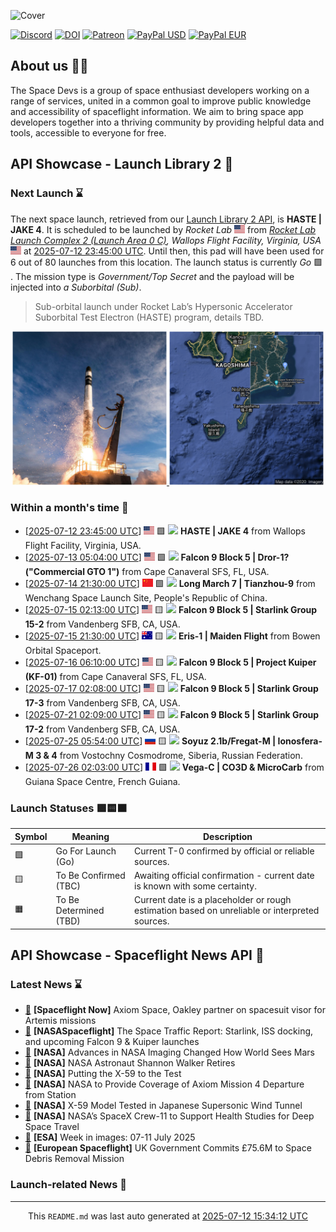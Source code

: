 ![Cover](https://raw.githubusercontent.com/TheSpaceDevs/Tutorials/main/assets/tsd_cover.png)


[![Discord](https://img.shields.io/badge/Discord-%237289DA.svg?style=for-the-badge&logo=discord&logoColor=white)](https://discord.gg/p7ntkNA)
[![DOI](https://img.shields.io/badge/DOI-10.5281/zenodo.15277896-blue.svg?style=for-the-badge)](https://doi.org/10.5281/zenodo.15277896)
[![Patreon](https://img.shields.io/badge/Patreon-F96854?style=for-the-badge&logo=patreon&logoColor=white)](https://www.patreon.com/TheSpaceDevs)
[![PayPal USD](https://img.shields.io/badge/PayPal-00457C?style=for-the-badge&logo=paypal&logoColor=white&label=USD)](https://www.paypal.com/donate/?hosted_button_id=UCPX4EL6E9JFA)
[![PayPal EUR](https://img.shields.io/badge/PayPal-00457C?style=for-the-badge&logo=paypal&logoColor=white&label=EUR)](https://www.paypal.com/donate/?hosted_button_id=5S7MGGWJJBHL6)

## About us 🧑‍🚀
The Space Devs is a group of space enthusiast developers working on a range of
services, united in a common goal to improve public knowledge and accessibility
of spaceflight information. We aim to bring space app developers together into a
thriving community by providing helpful data and tools, accessible to everyone
for free.

## API Showcase - Launch Library 2 🚀

### Next Launch ⌛
The next space launch, retrieved from our
<a href="https://thespacedevs.com/llapi">Launch Library 2 API</a>, is
**HASTE | JAKE 4**. It is scheduled to be launched by *Rocket Lab*
<img width="17" src="https://raw.githubusercontent.com/lipis/flag-icons/main/flags/4x3/us.svg" />
from *<a href="None">Rocket Lab Launch Complex 2 (Launch Area 0 C)</a>, Wallops Flight Facility, Virginia, USA*
<img width="17" src="https://raw.githubusercontent.com/lipis/flag-icons/main/flags/4x3/us.svg" />
at <a href="https://www.timeanddate.com/worldclock/fixedtime.html?iso=20250712T234500">2025-07-12 23:45:00 UTC</a>.  Until
then, this pad will have been used for 6
out of 80 launches from this location. The launch status is currently
*Go* 🟩 . The mission type is
*Government/Top Secret* and the payload will be injected
into *a Suborbital
(Sub)*.
<br>
<blockquote>
  Sub-orbital launch under Rocket Lab’s Hypersonic Accelerator Suborbital Test Electron (HASTE) program, details TBD.
</blockquote>

<p float="left" align="center">
  <a href="https://en.wikipedia.org/wiki/Rocket_Lab_Electron" >
    <img alt="launch-image" width="49%" src="/profile/cache/launch_image.png" />
  </a>
  <a href="https://www.google.com/maps?q=37.833262,-75.488235" >
    <img alt="pad-location" width="49%" src="/profile/cache/new_pad_image.png"  />
  </a>
</p>

### Within a month's time 📅
- \[<a href="https://www.timeanddate.com/worldclock/fixedtime.html?iso=20250712T234500">2025-07-12 23:45:00 UTC</a>\]  <img width="17" src="https://raw.githubusercontent.com/lipis/flag-icons/main/flags/4x3/us.svg" /> 🟩  <a href="https://www.google.com/calendar/render?action=TEMPLATE&text=HASTE | JAKE 4&location=Wallops Flight Facility, Virginia, USA&dates=20250712T234500Z%2F20250713T050000Z"><img border="0" width="15" src="https://upload.wikimedia.org/wikipedia/commons/a/a5/Google_Calendar_icon_%282020%29.svg"></a> **HASTE | JAKE 4** from Wallops Flight Facility, Virginia, USA.
- \[<a href="https://www.timeanddate.com/worldclock/fixedtime.html?iso=20250713T050400">2025-07-13 05:04:00 UTC</a>\]  <img width="17" src="https://raw.githubusercontent.com/lipis/flag-icons/main/flags/4x3/us.svg" /> 🟩  <a href="https://www.google.com/calendar/render?action=TEMPLATE&text=Falcon 9 Block 5 | Dror-1? (&quot;Commercial GTO 1&quot;)&location=Cape Canaveral SFS, FL, USA&dates=20250713T050400Z%2F20250713T083400Z"><img border="0" width="15" src="https://upload.wikimedia.org/wikipedia/commons/a/a5/Google_Calendar_icon_%282020%29.svg"></a> **Falcon 9 Block 5 | Dror-1? ("Commercial GTO 1")** from Cape Canaveral SFS, FL, USA.
- \[<a href="https://www.timeanddate.com/worldclock/fixedtime.html?iso=20250714T213000">2025-07-14 21:30:00 UTC</a>\]  <img width="17" src="https://raw.githubusercontent.com/lipis/flag-icons/main/flags/4x3/cn.svg" /> 🟩  <a href="https://www.google.com/calendar/render?action=TEMPLATE&text=Long March 7 | Tianzhou-9&location=Wenchang Space Launch Site, People&#x27;s Republic of China&dates=20250714T213000Z%2F20250714T214700Z"><img border="0" width="15" src="https://upload.wikimedia.org/wikipedia/commons/a/a5/Google_Calendar_icon_%282020%29.svg"></a> **Long March 7 | Tianzhou-9** from Wenchang Space Launch Site, People's Republic of China.
- \[<a href="https://www.timeanddate.com/worldclock/fixedtime.html?iso=20250715T021300">2025-07-15 02:13:00 UTC</a>\]  <img width="17" src="https://raw.githubusercontent.com/lipis/flag-icons/main/flags/4x3/us.svg" /> 🟨  <a href="https://www.google.com/calendar/render?action=TEMPLATE&text=Falcon 9 Block 5 | Starlink Group 15-2&location=Vandenberg SFB, CA, USA&dates=20250715T021300Z%2F20250715T054200Z"><img border="0" width="15" src="https://upload.wikimedia.org/wikipedia/commons/a/a5/Google_Calendar_icon_%282020%29.svg"></a> **Falcon 9 Block 5 | Starlink Group 15-2** from Vandenberg SFB, CA, USA.
- \[<a href="https://www.timeanddate.com/worldclock/fixedtime.html?iso=20250715T213000">2025-07-15 21:30:00 UTC</a>\]  <img width="17" src="https://raw.githubusercontent.com/lipis/flag-icons/main/flags/4x3/au.svg" /> 🟨  <a href="https://www.google.com/calendar/render?action=TEMPLATE&text=Eris-1 | Maiden Flight&location=Bowen Orbital Spaceport&dates=20250715T213000Z%2F20250716T073000Z"><img border="0" width="15" src="https://upload.wikimedia.org/wikipedia/commons/a/a5/Google_Calendar_icon_%282020%29.svg"></a> **Eris-1 | Maiden Flight** from Bowen Orbital Spaceport.
- \[<a href="https://www.timeanddate.com/worldclock/fixedtime.html?iso=20250716T061000">2025-07-16 06:10:00 UTC</a>\]  <img width="17" src="https://raw.githubusercontent.com/lipis/flag-icons/main/flags/4x3/us.svg" /> 🟨  <a href="https://www.google.com/calendar/render?action=TEMPLATE&text=Falcon 9 Block 5 | Project Kuiper (KF-01)&location=Cape Canaveral SFS, FL, USA&dates=20250716T061000Z%2F20250716T073800Z"><img border="0" width="15" src="https://upload.wikimedia.org/wikipedia/commons/a/a5/Google_Calendar_icon_%282020%29.svg"></a> **Falcon 9 Block 5 | Project Kuiper (KF-01)** from Cape Canaveral SFS, FL, USA.
- \[<a href="https://www.timeanddate.com/worldclock/fixedtime.html?iso=20250717T020800">2025-07-17 02:08:00 UTC</a>\]  <img width="17" src="https://raw.githubusercontent.com/lipis/flag-icons/main/flags/4x3/us.svg" /> 🟨  <a href="https://www.google.com/calendar/render?action=TEMPLATE&text=Falcon 9 Block 5 | Starlink Group 17-3&location=Vandenberg SFB, CA, USA&dates=20250717T020800Z%2F20250717T065100Z"><img border="0" width="15" src="https://upload.wikimedia.org/wikipedia/commons/a/a5/Google_Calendar_icon_%282020%29.svg"></a> **Falcon 9 Block 5 | Starlink Group 17-3** from Vandenberg SFB, CA, USA.
- \[<a href="https://www.timeanddate.com/worldclock/fixedtime.html?iso=20250721T020900">2025-07-21 02:09:00 UTC</a>\]  <img width="17" src="https://raw.githubusercontent.com/lipis/flag-icons/main/flags/4x3/us.svg" /> 🟨  <a href="https://www.google.com/calendar/render?action=TEMPLATE&text=Falcon 9 Block 5 | Starlink Group 17-2&location=Vandenberg SFB, CA, USA&dates=20250721T020900Z%2F20250721T054300Z"><img border="0" width="15" src="https://upload.wikimedia.org/wikipedia/commons/a/a5/Google_Calendar_icon_%282020%29.svg"></a> **Falcon 9 Block 5 | Starlink Group 17-2** from Vandenberg SFB, CA, USA.
- \[<a href="https://www.timeanddate.com/worldclock/fixedtime.html?iso=20250725T055400">2025-07-25 05:54:00 UTC</a>\]  <img width="17" src="https://raw.githubusercontent.com/lipis/flag-icons/main/flags/4x3/ru.svg" /> 🟨  <a href="https://www.google.com/calendar/render?action=TEMPLATE&text=Soyuz 2.1b/Fregat-M | Ionosfera-M 3 &amp; 4&location=Vostochny Cosmodrome, Siberia, Russian Federation&dates=20250725T055400Z%2F20250725T055400Z"><img border="0" width="15" src="https://upload.wikimedia.org/wikipedia/commons/a/a5/Google_Calendar_icon_%282020%29.svg"></a> **Soyuz 2.1b/Fregat-M | Ionosfera-M 3 & 4** from Vostochny Cosmodrome, Siberia, Russian Federation.
- \[<a href="https://www.timeanddate.com/worldclock/fixedtime.html?iso=20250726T020300">2025-07-26 02:03:00 UTC</a>\]  <img width="17" src="https://raw.githubusercontent.com/lipis/flag-icons/main/flags/4x3/fr.svg" /> 🟩  <a href="https://www.google.com/calendar/render?action=TEMPLATE&text=Vega-C | CO3D &amp; MicroCarb&location=Guiana Space Centre, French Guiana&dates=20250726T020300Z%2F20250726T020300Z"><img border="0" width="15" src="https://upload.wikimedia.org/wikipedia/commons/a/a5/Google_Calendar_icon_%282020%29.svg"></a> **Vega-C | CO3D & MicroCarb** from Guiana Space Centre, French Guiana.


### Launch Statuses 🟩🟨🟧
<p align="center">
    <table class="tg">
    <thead>
      <tr>
        <th class="tg-0pky">Symbol</th>
        <th class="tg-0pky">Meaning</th>
        <th class="tg-0pky">Description</th>
      </tr>
    </thead>
    <tbody>
      <tr>
        <td class="tg-0pky">🟩</td>
        <td class="tg-0pky">Go For Launch (Go)</td>
        <td class="tg-0pky">Current T-0 confirmed by official or reliable sources.</td>
      </tr>
      <tr>
        <td class="tg-0pky">🟨</td>
        <td class="tg-0pky">To Be Confirmed (TBC)</td>
        <td class="tg-0pky">Awaiting official confirmation - current date is known with some certainty.</td>
      </tr>
      <tr>
        <td class="tg-0pky">🟧</td>
        <td class="tg-0pky">To Be Determined (TBD)</td>
        <td class="tg-0pky">Current date is a placeholder or rough estimation based on unreliable or interpreted sources.</td>
      </tr>
    </tbody>
    </table>
</p>

## API Showcase - Spaceflight News API 📰

### Latest News ⌛
- <a href="https://spaceflightnow.com/2025/07/12/axiom-space-oakley-partner-on-spacesuit-visor-for-artemis-missions/" >🔗</a> **[Spaceflight Now]** Axiom Space, Oakley partner on spacesuit visor for Artemis missions
- <a href="https://www.nasaspaceflight.com/2025/07/tstr-071125/" >🔗</a> **[NASASpaceflight]** The Space Traffic Report: Starlink, ISS docking, and upcoming Falcon 9 & Kuiper launches
- <a href="https://www.nasa.gov/solar-system/planets/mars/advances-in-nasa-imaging-changed-how-world-sees-mars/" >🔗</a> **[NASA]** Advances in NASA Imaging Changed How World Sees Mars
- <a href="https://www.nasa.gov/news-release/nasa-astronaut-shannon-walker-retires/" >🔗</a> **[NASA]** NASA Astronaut Shannon Walker Retires
- <a href="https://www.nasa.gov/image-article/putting-the-x-59-to-the-test/" >🔗</a> **[NASA]** Putting the X-59 to the Test
- <a href="https://www.nasa.gov/news-release/nasa-to-provide-coverage-of-axiom-mission-4-departure-from-station/" >🔗</a> **[NASA]** NASA to Provide Coverage of Axiom Mission 4 Departure from Station
- <a href="https://www.nasa.gov/aeronautics/x-59-model-tested-in-japanese-supersonic-wind-tunnel/" >🔗</a> **[NASA]** X-59 Model Tested in Japanese Supersonic Wind Tunnel
- <a href="https://www.nasa.gov/humans-in-space/nasas-spacex-crew-11-to-support-health-studies-for-deep-space-travel/" >🔗</a> **[NASA]** NASA’s SpaceX Crew-11 to Support Health Studies for Deep Space Travel
- <a href="https://www.esa.int/About_Us/Week_in_images/Week_in_images_07-11_July_2025" >🔗</a> **[ESA]** Week in images: 07-11 July 2025
- <a href="https://europeanspaceflight.com/uk-government-commits-75-6m-to-space-debris-removal-mission/" >🔗</a> **[European Spaceflight]** UK Government Commits £75.6M to Space Debris Removal Mission


### Launch-related News 🚀



<hr>
  <div align="center">
  This <code>README.md</code> was last auto generated at <a href="https://www.timeanddate.com/worldclock/fixedtime.html?iso=20250712T153412">2025-07-12 15:34:12 UTC</a>
  <br>
  <!-- <a href="https://medium.com/@g.h.garrett" target="_blank">Learn to add space launches to your profile here!</a> -->
</div>